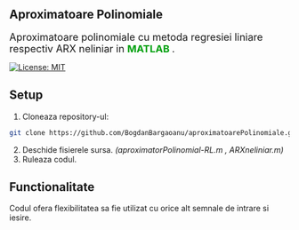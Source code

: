 ## <b> Aproximatoare Polinomiale </b>

<p>
<font size = 4>Aproximatoare polinomiale cu metoda regresiei liniare respectiv ARX neliniar in <b><font color = "#orange"> MATLAB </font></b>.</font>

[![License: MIT](https://img.shields.io/badge/License-MIT-g.svg)](https://opensource.org/licenses/MIT)
</p>

## Setup

1. Cloneaza repository-ul:

```bash
git clone https://github.com/BogdanBargaoanu/aproximatoarePolinomiale.git
```
2. Deschide fisierele sursa. <i> (aproximatorPolinomial-RL.m , ARXneliniar.m) </i>
3. Ruleaza codul.

## Functionalitate
Codul ofera flexibilitatea sa fie utilizat cu orice alt semnale de intrare si iesire.
